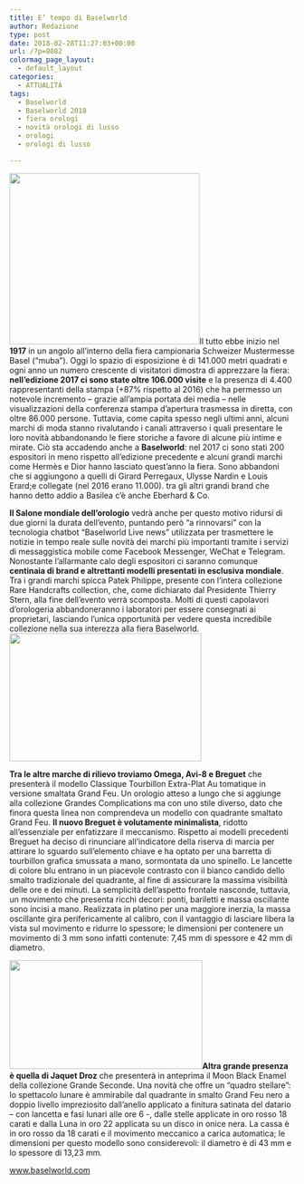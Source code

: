 ```yaml
---
title: E’ tempo di Baselworld
author: Redazione
type: post
date: 2018-02-28T11:27:03+00:00
url: /?p=8082
colormag_page_layout:
  - default_layout
categories:
  - ATTUALITÀ
tags:
  - Baselworld
  - Baselworld 2018
  - fiera orologi
  - novità orologi di lusso
  - orologi
  - orologi di lusso

---
```

<img decoding="async" loading="lazy" class=" wp-image-8085 alignleft" src="https://progressonline.it/wp-content/uploads/2018/02/baselworld2018-banner-300x270.jpg" alt="" width="336" height="302" />Il tutto ebbe inizio nel **1917** in un angolo all’interno della fiera campionaria Schweizer Mustermesse Basel (“muba”). Oggi lo spazio di esposizione è di 141.000 metri quadrati e ogni anno un numero crescente di visitatori dimostra di apprezzare la fiera: **nell’edizione 2017 ci sono state oltre 106.000 visite** e la presenza di 4.400 rappresentanti della stampa (+87% rispetto al 2016) che ha permesso un notevole incremento &#8211; grazie all’ampia portata dei media &#8211; nelle visualizzazioni della conferenza stampa d’apertura trasmessa in diretta, con oltre 86.000 persone. Tuttavia, come capita spesso negli ultimi anni, alcuni marchi di moda stanno rivalutando i canali attraverso i quali presentare le loro novità abbandonando le fiere storiche a favore di alcune più intime e mirate. Ciò sta accadendo anche a **Baselworld**: nel 2017 ci sono stati 200 espositori in meno rispetto all’edizione precedente e alcuni grandi marchi come Hermès e Dior hanno lasciato quest’anno la fiera. Sono abbandoni che si aggiungono a quelli di Girard Perregaux, Ulysse Nardin e Louis Erard;e collegate (nel 2016 erano 11.000). tra gli altri grandi brand che hanno detto addio a Basilea c’è anche Eberhard & Co.

**Il Salone mondiale dell’orologio** vedrà anche per questo motivo ridursi di due giorni la durata dell’evento, puntando però “a rinnovarsi” con la tecnologia chatbot “Baselworld Live news” utilizzata per trasmettere le notizie in tempo reale sulle novità dei marchi più importanti tramite i servizi di messaggistica mobile come Facebook Messenger, WeChat e Telegram. Nonostante l’allarmante calo degli espositori ci saranno comunque **centinaia di brand e altrettanti modelli presentati in esclusiva mondiale**. Tra i grandi marchi spicca Patek Philippe, presente con l’intera collezione Rare Handcrafts collection, che, come dichiarato dal Presidente Thierry Stern, alla fine dell’evento verrà scomposta. Molti di questi capolavori d’orologeria abbandoneranno i laboratori per essere consegnati ai proprietari, lasciando l’unica opportunità per vedere questa incredibile collezione nella sua interezza alla fiera Baselworld.<img decoding="async" loading="lazy" class=" wp-image-8086 alignright" src="https://progressonline.it/wp-content/uploads/2018/02/3064455_oris-clipperton-300x200.jpg" alt="" width="339" height="226" />

**Tra le altre marche di rilievo troviamo Omega, Avi-8 e Breguet** che presenterà il modello Classique Tourbillon Extra-Plat Au tomatique in versione smaltata Grand Feu. Un orologio atteso a lungo che si aggiunge alla collezione Grandes Complications ma con uno stile diverso, dato che finora questa linea non comprendeva un modello con quadrante smaltato Grand Feu. **Il nuovo Breguet è volutamente minimalista**, ridotto all’essenziale per enfatizzare il meccanismo. Rispetto ai modelli precedenti Breguet ha deciso di rinunciare all’indicatore della riserva di marcia per attirare lo sguardo sull’elemento chiave e ha optato per una barretta di tourbillon grafica smussata a mano, sormontata da uno spinello. Le lancette di colore blu entrano in un piacevole contrasto con il bianco candido dello smalto tradizionale del quadrante, al fine di assicurare la massima visibilità delle ore e dei minuti. La semplicità dell’aspetto frontale nasconde, tuttavia, un movimento che presenta ricchi decori: ponti, bariletti e massa oscillante sono incisi a mano. Realizzata in platino per una maggiore inerzia, la massa oscillante gira perifericamente al calibro, con il vantaggio di lasciare libera la vista sul movimento e ridurre lo spessore; le dimensioni per contenere un movimento di 3 mm sono infatti contenute: 7,45 mm di spessore e 42 mm di diametro.

**<img decoding="async" loading="lazy" class=" wp-image-8084 alignleft" src="https://progressonline.it/wp-content/uploads/2018/02/Jaquet-Droz_GrandeSecondeMoonBlackEnamel_J007533201_980x550-300x168.jpg" alt="" width="341" height="192" />Altra grande presenza è quella di Jaquet Droz** che presenterà in anteprima il Moon Black Enamel della collezione Grande Seconde. Una novità che offre un “quadro stellare”: lo spettacolo lunare è ammirabile dal quadrante in smalto Grand Feu nero a doppio livello impreziosito dall’anello applicato a finitura satinata del datario &#8211; con lancetta e fasi lunari alle ore 6 -, dalle stelle applicate in oro rosso 18 carati e dalla Luna in oro 22 applicata su un disco in onice nera. La cassa è in oro rosso da 18 carati e il movimento meccanico a carica automatica; le dimensioni per questo modello sono considerevoli: il diametro è di 43 mm e lo spessore di 13,23 mm.

www.baselworld.com